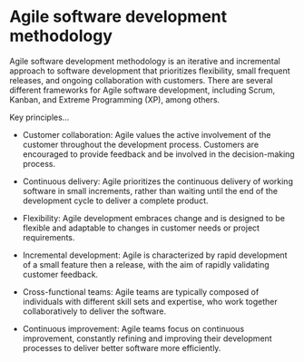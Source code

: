 # Agile software development methodology

Agile software development methodology is an iterative and incremental approach to software development that prioritizes flexibility, small frequent releases, and ongoing collaboration with customers.
There are several different frameworks for Agile software development, including Scrum, Kanban, and Extreme Programming (XP), among others.

Key principles…

* Customer collaboration: Agile values the active involvement of the customer throughout the development process. Customers are encouraged to provide feedback and be involved in the decision-making process.

* Continuous delivery: Agile prioritizes the continuous delivery of working software in small increments, rather than waiting until the end of the development cycle to deliver a complete product.

* Flexibility: Agile development embraces change and is designed to be flexible and adaptable to changes in customer needs or project requirements.

* Incremental development: Agile is characterized by rapid development of a small feature then a release, with the aim of rapidly validating customer feedback.

* Cross-functional teams: Agile teams are typically composed of individuals with different skill sets and expertise, who work together collaboratively to deliver the software.

* Continuous improvement: Agile teams focus on continuous improvement, constantly refining and improving their development processes to deliver better software more efficiently.
